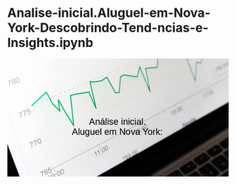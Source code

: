# Analise-inicial.Aluguel-em-Nova-York-Descobrindo-Tend-ncias-e-Insights.ipynb
![Texto alternativo](https://github.com/paullacelis/Analise-inicial.Aluguel-em-Nova-York-Descobrindo-Tend-ncias-e-Insights.ipynb/blob/main/pic01.png?raw=true)

